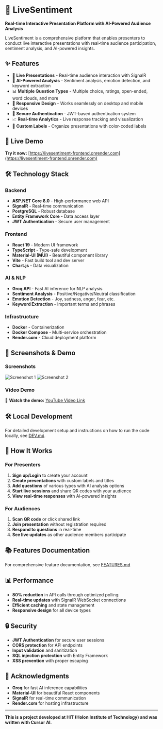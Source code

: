 # 🎯 LiveSentiment

**Real-time Interactive Presentation Platform with AI-Powered Audience Analysis**

LiveSentiment is a comprehensive platform that enables presenters to conduct live interactive presentations with real-time audience participation, sentiment analysis, and AI-powered insights.

## ✨ Features

- 🎤 **Live Presentations** - Real-time audience interaction with SignalR
- 🧠 **AI-Powered Analysis** - Sentiment analysis, emotion detection, and keyword extraction
- 📊 **Multiple Question Types** - Multiple choice, ratings, open-ended, word clouds, and more
- 📱 **Responsive Design** - Works seamlessly on desktop and mobile devices
- 🔐 **Secure Authentication** - JWT-based authentication system
- 📈 **Real-time Analytics** - Live response tracking and visualization
- 🎨 **Custom Labels** - Organize presentations with color-coded labels

## 🚀 Live Demo

**Try it now:** [https://livesentiment-frontend.onrender.com](https://livesentiment-frontend.onrender.com)

## 🛠️ Technology Stack

### Backend
- **ASP.NET Core 8.0** - High-performance web API
- **SignalR** - Real-time communication
- **PostgreSQL** - Robust database
- **Entity Framework Core** - Data access layer
- **JWT Authentication** - Secure user management

### Frontend
- **React 19** - Modern UI framework
- **TypeScript** - Type-safe development
- **Material-UI (MUI)** - Beautiful component library
- **Vite** - Fast build tool and dev server
- **Chart.js** - Data visualization

### AI & NLP
- **Groq API** - Fast AI inference for NLP analysis
- **Sentiment Analysis** - Positive/Negative/Neutral classification
- **Emotion Detection** - Joy, sadness, anger, fear, etc.
- **Keyword Extraction** - Important terms and phrases

### Infrastructure
- **Docker** - Containerization
- **Docker Compose** - Multi-service orchestration
- **Render.com** - Cloud deployment platform

## 📸 Screenshots & Demo

### Screenshots
<!-- Add your screenshots here -->
![Screenshot 1](path/to/screenshot1.png)
![Screenshot 2](path/to/screenshot2.png)

### Video Demo
<!-- Add your YouTube video link here -->
🎥 **Watch the demo:** [YouTube Video Link](https://youtube.com/watch?v=your-video-id)

## 🛠️ Local Development

For detailed development setup and instructions on how to run the code locally, see [DEV.md](./DEV.md).

## 📱 How It Works

### For Presenters
1. **Sign up/Login** to create your account
2. **Create presentations** with custom labels and titles
3. **Add questions** of various types with AI analysis options
4. **Start live sessions** and share QR codes with your audience
5. **View real-time responses** with AI-powered insights

### For Audiences
1. **Scan QR code** or click shared link
2. **Join presentation** without registration required
3. **Respond to questions** in real-time
4. **See live updates** as other audience members participate

## 📚 Features Documentation

For comprehensive feature documentation, see [FEATURES.md](./FEATURES.md)


## 📊 Performance

- **80% reduction** in API calls through optimized polling
- **Real-time updates** with SignalR WebSocket connections
- **Efficient caching** and state management
- **Responsive design** for all device types

## 🔒 Security

- **JWT Authentication** for secure user sessions
- **CORS protection** for API endpoints
- **Input validation** and sanitization
- **SQL injection protection** with Entity Framework
- **XSS prevention** with proper escaping

## 🙏 Acknowledgments

- **Groq** for fast AI inference capabilities
- **Material-UI** for beautiful React components
- **SignalR** for real-time communication
- **Render.com** for hosting infrastructure

---

**This is a project developed at HIT (Holon Institute of Technology) and was written with Cursor AI.**